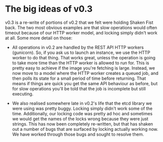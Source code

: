The big ideas of v0.3
=====================

v0.3 is a re-write of portions of v0.2 that we felt were holding Shaken Fist back. The two most obvious examples are that slow operations would often timeout because of our HTTP worker model, and locking simply didn't work at all. Some more detail on those:

* All operations in v0.2 are handled by the REST API HTTP workers (gunicorn). So, if you ask us to launch an instance, we use the HTTP worker to do that thing. That works great, unless the operation is going to take more time than the HTTP worker is allowed to run for. This is pretty easy to achieve if the image you're fetching is large. Instead, we now move to a model where the HTTP worker creates a queued job, and then polls its state for a small period of time before returning. That means if things are quick you get the same API behaviour as before, but for slow operations you'll be told that the job is incomplete but still executing.

* We also realised somewhere late in v0.2's life that the etcd library we were using was pretty buggy. Locking simply didn't work some of the time. Additionally, our locking code was pretty ad hoc and sometimes we would get the names of the locks wrong because they were just strings. This has now been completely re-written, but that has shaken out a number of bugs that are surfaced by locking actually working now. We have worked through those bugs and sought to resolve them.